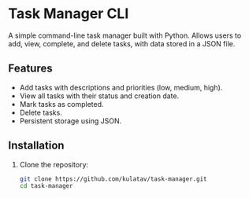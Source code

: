 # Task Manager CLI

A simple command-line task manager built with Python. Allows users to add, view, complete, and delete tasks, with data stored in a JSON file.

## Features
- Add tasks with descriptions and priorities (low, medium, high).
- View all tasks with their status and creation date.
- Mark tasks as completed.
- Delete tasks.
- Persistent storage using JSON.

## Installation
1. Clone the repository:
   ```bash
   git clone https://github.com/kulatav/task-manager.git
   cd task-manager
